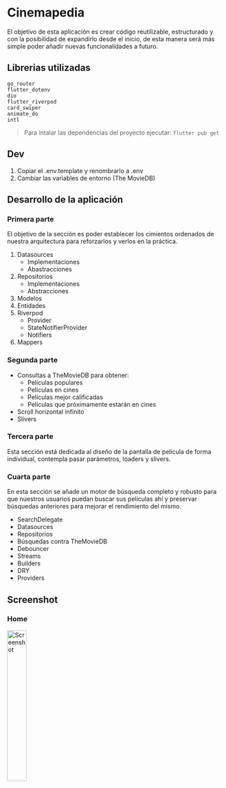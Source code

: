# Cinemapedia

El objetivo de esta aplicación es  crear código reutilizable, estructurado y con la posibilidad de expandirlo desde el inicio, de esta manera será más simple poder añadir nuevas funcionalidades a futuro.

## Librerias utilizadas
```
go_router
flutter_dotenv
dio
flutter_riverpod
card_swiper
animate_do
intl
```
> Para intalar las dependencias del proyecto ejecutar: ```flutter pub get```

## Dev
1. Copiar el .env.template y renombrarlo a .env
2. Cambiar las variables de entorno (The MovieDB)
## Desarrollo de la aplicación

### Primera parte
El objetivo de la sección es poder establecer los cimientos ordenados de nuestra arquitectura para reforzarlos y verlos en la práctica.

1. Datasources
    - Implementaciones
    - Abastracciones
2. Repositorios
    - Implementaciones
    - Abstracciones
3. Modelos
4. Entidades
5. Riverpod
    - Provider
    - StateNotifierProvider
    - Notifiers
6. Mappers

### Segunda parte

- Consultas a TheMovieDB para obtener:
    - Películas populares
    - Películas en cines
    - Películas mejor calificadas
    - Películas que próximamente estarán en cines
- Scroll horizontal infinito
- Slivers

### Tercera parte

Esta sección está dedicada al diseño de la pantalla de película de forma individual, contempla pasar parámetros, loaders y slivers.

### Cuarta parte

En esta sección se añade un motor de búsqueda completo y robusto para que nuestros usuarios puedan buscar sus películas ahí y preservar búsquedas anteriores para mejorar el rendimiento del mismo.

- SearchDelegate
- Datasources
- Repositorios
- Búsquedas contra TheMovieDB
- Debouncer
- Streams
- Builders
- DRY
- Providers

## Screenshot
<p align="center">
<h3>Home</h3>
  <img src="./assets/screenshots/0-home.png" alt="Screenshot" width="30%">

</p>

